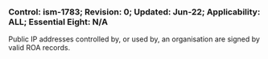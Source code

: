 ### Control: ism-1783; Revision: 0; Updated: Jun-22; Applicability: ALL; Essential Eight: N/A
<p>Public IP addresses controlled by, or used by, an organisation are signed by valid ROA records.</p>